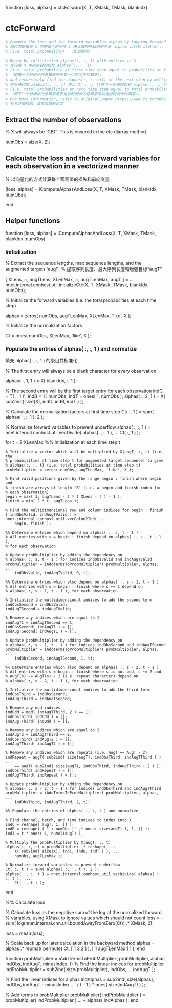 function [loss, alphas] = ctcForward(X, T, XMask, TMask, blankIdx)

# ctcForward    

```matlab
% Compute the loss and the forward variables alphas by looping forward through each time step t in X to find alphas(:, :, t) 
% 通过向前循环 X 中的每个时间步 t 来计算损失和前向变量 alphas 以找到 alphas(:, :, t)。
% (i.e. total probability). （即总概率）

% Begin by initializing alphas(:, :, 1) with entries in X 
% 首先用 X 中的条目初始化 alphas(:, :, 1)
% (i.e. total probability at first time step equal to probability at first time step), 
% （即第一个时间步的总概率等于第一个时间步的概率），
% and recursively find the alphas(:, :, t+1) at the next step by multiplying alphas(:, :, t) by X(:, :, t) 
% 然后通过将 alphas(:, :, t) 乘以 X(:, :, t)在下一步递归找到 alphas(:, :, t+1)
% (i.e. total probabilities at next time step equal to total probabilities at current time step multiplied by probabilities at current time step). 
% （即下一个时间步的总概率等于当前时间步的总概率乘以当前时间步的概率）。
% For more information, refer to original paper https://www.cs.toronto.edu/~graves/icml_2006.pdf
% 有关详细信息，请参阅原始论文
```

## Extract the number of observations

% X will always be 'CBT'. This is ensured in the ctc dlarray method.

numObs = size(X, 2);

## Calculate the loss and the forward variables for each observation in a vectorized manner

% 以向量化的方式计算每个观测值的损失和前向变量

[loss, alphas] = iComputeAlphasAndLoss(X, T, XMask, TMask, blankIdx, numObs);

end

## Helper functions

function [loss, alphas] = iComputeAlphasAndLoss(X, T, XMask, TMask, blankIdx, numObs)

### Initialization

% Extract the sequence lengths, max sequence lengths, and the augmented targets 'augT'
% 提取序列长度、最大序列长度和增强目标“augT”

[ XLens, ~, augTLens, XLenMax, ~, augTLenMax, augT ] = ...
    nnet.internal.cnnhost.util.initializeCtc(X, T, XMask, TMask, blankIdx, numObs);

% Initialize the forward variables (i.e. the total probabilities at each time step)

alphas = zeros( numObs, augTLenMax, XLenMax, 'like', X );

% Initialize the normalization factors

Ct = ones( numObs, XLenMax, 'like', X );

### Populate the entries of alphas( :, :, 1 ) and normalize
填充 alphas( :, :, 1 ) 的条目并标准化

% The first entry will always be a blank character for every observation

alphas( :, 1, 1 ) = X( blankIdx, :, 1 );

% The second entry will be the first target entry for each observation
indC = T( :, 1 )';
indB = 1 : numObs;
indT = ones( 1, numObs );
alphas( :, 2, 1 ) = X( sub2ind( size(X), indC, indB, indT ) );

% Calculate the normalization factors at first time step
Ct( :, 1 ) = sum( alphas( :, :, 1 ), 2 );

% Normalize forward variables to prevent underflow
alphas( :, :, 1 ) = nnet.internal.cnnhost.util.vecDivide( alphas( :, :, 1 ), ...
    Ct( :, 1 ) );

for t = 2:XLenMax
    %% Initialization at each time step t

    % Initialize a vector which will be multiplied by X(augT, :, t) (i.e. the 
    % probabilities at time step t for augmented target sequence) to give 
    % alphas(:, :, t) (i.e. total probabilities at time step t)
    probMultiplier = zeros( numObs, augTLenMax, 'like', X );

    % Find valid positions given by the range begin : finish where begin and 
    % finish are arrays of length 'B' (i.e. a begin and finish index for
    % each observation)
    begin = max( 1, augTLens - 2 * ( XLens - t ) - 1 );
    finish = min( 2 * t, augTLens ); 
    
    % Find the multidimensional row and column indices for begin : finish 
    [ indObsValid, indAugTValid ] = nnet.internal.cnnhost.util.vecColon2Ind( ...
        begin, finish );
    
    %% Determine entries which depend on alphas( :, s, t - 1 )
    % All entries with s = begin : finish depend on alphas( :, s , t - 1 ), 
    % for each observation
    
    % Update probMultiplier by adding the dependency on 
    % alphas( :, s, t - 1 ) for indices indObsValid and indAugTValid
    probMultiplier = iAddTermsToProbMultiplier( probMultiplier, alphas, ...
        indObsValid, indAugTValid, 0, t);
    
    %% Determine entries which also depend on alphas( :, s - 1, t - 1 ) 
    % All entries with s = begin : finish where s ~= 1 depend on 
    % alphas( :, s - 1, t - 1 ), for each observation
    
    % Initialize the multidimensional indices to add the second term
    indObsSecond = indObsValid;
    indAugTSecond = indAugTValid;
    
    % Remove any indices which are equal to 1
    indAugT1 = indAugTSecond == 1;
    indObsSecond( indAugT1 ) = [];
    indAugTSecond( indAugT1 ) = [];
    
    % Update probMultiplier by adding the dependency on 
    % alphas( :, s - 1, t - 1 ) for indices indObsSecond and indAugTSecond
    probMultiplier = iAddTermsToProbMultiplier( probMultiplier, alphas, ...
        indObsSecond, indAugTSecond, 1, t);
    
    %% Determine entries which also depend on alphas( :, s - 2, t - 1 )
    % All entries with s = begin : finish where s is not odd, s ~= 2 and 
    % AugT(s) ~= AugT(s) - 2 (i.e. repeat character) depend on 
    % alphas( :, s - 2, t - 1 ), for each observation
    
    % Initialize the multidimensional indices to add the third term
    indObsThird = indObsSecond;
    indAugTThird = indAugTSecond;
    
    % Remove any odd indices
    indOdd = mod( indAugTThird, 2 ) == 1;
    indObsThird( indOdd ) = [];
    indAugTThird( indOdd ) = [];
    
    % Remove any indices which are equal to 2
    indAugT2 = indAugTThird == 2;
    indObsThird( indAugT2 ) = [];
    indAugTThird( indAugT2 ) = [];
    
    % Remove any indices which are repeats (i.e. AugT == AugT - 2)
    indRepeat = augT( sub2ind( size(augT), indObsThird, indAugTThird ) ) ...
        == augT( sub2ind( size(augT), indObsThird, indAugTThird - 2 ) );
    indObsThird( indRepeat ) = [];
    indAugTThird( indRepeat ) = [];
    
    % Update probMultiplier by adding the dependency on 
    % alphas( :, s - 2, t - 1 ) for indices indObsThird and indAugTThird
    probMultiplier = iAddTermsToProbMultiplier( probMultiplier, alphas, ...
        indObsThird, indAugTThird, 2, t);
    
    %% Populate the entries of alphas( :, :, t ) and normalize

    % Find channel, batch, and time indices to index into X
    indC = reshape( augT, 1, [] );
    indB = reshape( ( 1 : numObs )' .* ones( size(augT) ), 1, [] );
    indT = t * ones( 1, numel(augT) );
    
    % Multiply the probMultiplier by X(augT, :, t)
    alphas(:, :, t) = probMultiplier .* reshape( ...
        X( sub2ind( size(X), indC, indB, indT ) ), ...
        numObs, augTLenMax );
    
    % Normalize forward variables to prevent underflow
    Ct( :, t ) = sum( alphas( :, :, t ), 2 );
    alphas( :, :, t ) = nnet.internal.cnnhost.util.vecDivide( alphas( :, :, t ), ...
        Ct( :, t ) );
    
end

%% Calculate loss

% Calculate loss as the negative sum of the log of the normalized forward
% variables, using XMask to ignore values which should not count
loss = -sum( log(nnet.internal.cnn.util.boundAwayFromZero(Ct)) .* XMask, 2);

loss = mean(loss);

% Scale back up for later calculation in the backward method
alphas = alphas .* repmat( permute( Ct, [ 1 3 2 ] ), [ 1 augTLenMax 1 ] );
end

function probMultiplier = iAddTermsToProbMultiplier( probMultiplier, alphas, indObs, indAugT, minusIndex, t)
% Find the linear indices for probMultiplier
indProbMultiplier = sub2ind( size(probMultiplier), indObs, ...
    indAugT );

% Find the linear indices for alphas
indAlphas = sub2ind( size(alphas), indObs, indAugT - minusIndex, ...
    ( t - 1 ) * ones( size(indAugT) ) );

% Add terms to probMultiplier
probMultiplier( indProbMultiplier ) = probMultiplier( indProbMultiplier ) ...
    + alphas( indAlphas );
end
